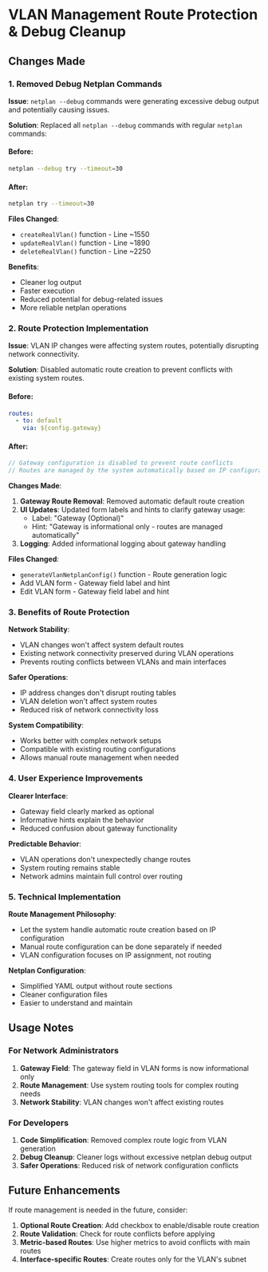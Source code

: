 # VLAN Management Route Protection & Debug Cleanup

## Changes Made

### 1. Removed Debug Netplan Commands

**Issue**: `netplan --debug` commands were generating excessive debug output and potentially causing issues.

**Solution**: Replaced all `netplan --debug` commands with regular `netplan` commands:

#### Before:
```bash
netplan --debug try --timeout=30
```

#### After:
```bash
netplan try --timeout=30
```

**Files Changed**:
- `createRealVlan()` function - Line ~1550
- `updateRealVlan()` function - Line ~1890
- `deleteRealVlan()` function - Line ~2250

**Benefits**:
- Cleaner log output
- Faster execution
- Reduced potential for debug-related issues
- More reliable netplan operations

### 2. Route Protection Implementation

**Issue**: VLAN IP changes were affecting system routes, potentially disrupting network connectivity.

**Solution**: Disabled automatic route creation to prevent conflicts with existing system routes.

#### Before:
```yaml
routes:
  - to: default
    via: ${config.gateway}
```

#### After:
```javascript
// Gateway configuration is disabled to prevent route conflicts
// Routes are managed by the system automatically based on IP configuration
```

**Changes Made**:

1. **Gateway Route Removal**: Removed automatic default route creation
2. **UI Updates**: Updated form labels and hints to clarify gateway usage:
   - Label: "Gateway (Optional)"
   - Hint: "Gateway is informational only - routes are managed automatically"
3. **Logging**: Added informational logging about gateway handling

**Files Changed**:
- `generateVlanNetplanConfig()` function - Route generation logic
- Add VLAN form - Gateway field label and hint
- Edit VLAN form - Gateway field label and hint

### 3. Benefits of Route Protection

**Network Stability**:
- VLAN changes won't affect system default routes
- Existing network connectivity preserved during VLAN operations
- Prevents routing conflicts between VLANs and main interfaces

**Safer Operations**:
- IP address changes don't disrupt routing tables
- VLAN deletion won't affect system routes
- Reduced risk of network connectivity loss

**System Compatibility**:
- Works better with complex network setups
- Compatible with existing routing configurations
- Allows manual route management when needed

### 4. User Experience Improvements

**Clearer Interface**:
- Gateway field clearly marked as optional
- Informative hints explain the behavior
- Reduced confusion about gateway functionality

**Predictable Behavior**:
- VLAN operations don't unexpectedly change routes
- System routing remains stable
- Network admins maintain full control over routing

### 5. Technical Implementation

**Route Management Philosophy**:
- Let the system handle automatic route creation based on IP configuration
- Manual route configuration can be done separately if needed
- VLAN configuration focuses on IP assignment, not routing

**Netplan Configuration**:
- Simplified YAML output without route sections
- Cleaner configuration files
- Easier to understand and maintain

## Usage Notes

### For Network Administrators

1. **Gateway Field**: The gateway field in VLAN forms is now informational only
2. **Route Management**: Use system routing tools for complex routing needs
3. **Network Stability**: VLAN changes won't affect existing routes

### For Developers

1. **Code Simplification**: Removed complex route logic from VLAN generation
2. **Debug Cleanup**: Cleaner logs without excessive netplan debug output
3. **Safer Operations**: Reduced risk of network configuration conflicts

## Future Enhancements

If route management is needed in the future, consider:
1. **Optional Route Creation**: Add checkbox to enable/disable route creation
2. **Route Validation**: Check for route conflicts before applying
3. **Metric-based Routes**: Use higher metrics to avoid conflicts with main routes
4. **Interface-specific Routes**: Create routes only for the VLAN's subnet
